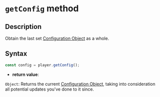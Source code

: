 # `getConfig` method

## Description

Obtain the last set [Configuration Object](../Configuration_Object.md) as a
whole.

## Syntax

```js
const config = player.getConfig();
```

- **return value**:

`Object`: Returns the current [Configuration Object](../Configuration_Object.md),
taking into consideration all potential updates you've done to it since.
